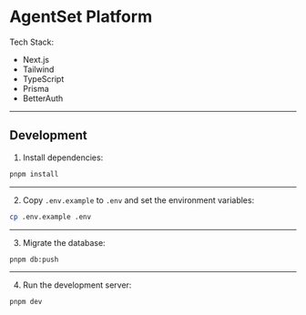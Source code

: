 # AgentSet Platform

Tech Stack:

- Next.js
- Tailwind
- TypeScript
- Prisma
- BetterAuth

---

## Development

1. Install dependencies:

```bash
pnpm install
```

---

2. Copy `.env.example` to `.env` and set the environment variables:

```bash
cp .env.example .env
```

---

3. Migrate the database:

```bash
pnpm db:push
```

---

4. Run the development server:

```bash
pnpm dev
```
